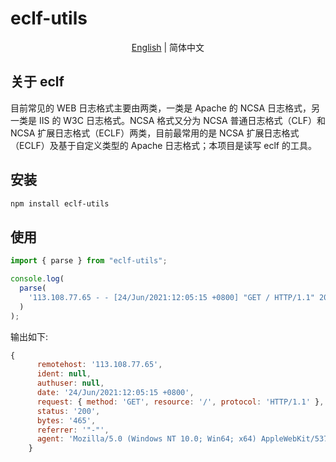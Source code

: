 # eclf-utils

<div align="center">

[English](./README.md) | 简体中文

</div>

## 关于 eclf

目前常见的 WEB 日志格式主要由两类，一类是 Apache 的 NCSA 日志格式，另一类是 IIS 的 W3C 日志格式。NCSA 格式又分为 NCSA 普通日志格式（CLF）和 NCSA 扩展日志格式（ECLF）两类，目前最常用的是 NCSA 扩展日志格式（ECLF）及基于自定义类型的 Apache 日志格式；本项目是读写 eclf 的工具。


## 安装
```bash
npm install eclf-utils
```

## 使用

```js
import { parse } from "eclf-utils";

console.log(
  parse(
    '113.108.77.65 - - [24/Jun/2021:12:05:15 +0800] "GET / HTTP/1.1" 200 465 "-" "Mozilla/5.0 (Windows NT 10.0; Win64; x64) AppleWebKit/537.36 (KHTML, like Gecko) Chrome/91.0.4472.114 Safari/537.36 Edg/91.0.864.54"'
  )
);
```

输出如下:

```js
{
      remotehost: '113.108.77.65',
      ident: null,
      authuser: null,
      date: '24/Jun/2021:12:05:15 +0800',
      request: { method: 'GET', resource: '/', protocol: 'HTTP/1.1' },
      status: '200',
      bytes: '465',
      referrer: '"-"',
      agent: 'Mozilla/5.0 (Windows NT 10.0; Win64; x64) AppleWebKit/537.36 (KHTML, like Gecko) Chrome/91.0.4472.114 Safari/537.36 Edg/91.0.864.54'
    }

```
